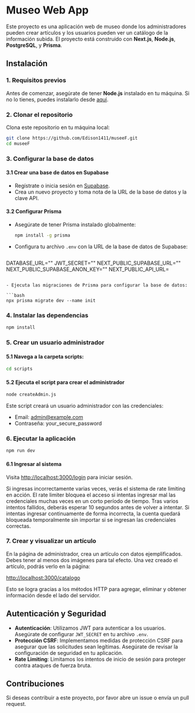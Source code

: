 # Museo Web App

Este proyecto es una aplicación web de museo donde los administradores pueden crear artículos y los usuarios pueden ver un catálogo de la información subida. El proyecto está construido con **Next.js**, **Node.js**, **PostgreSQL**, y **Prisma**.

## Instalación

### 1. Requisitos previos

Antes de comenzar, asegúrate de tener **Node.js** instalado en tu máquina. Si no lo tienes, puedes instalarlo desde [aquí](https://nodejs.org/).

### 2. Clonar el repositorio

Clona este repositorio en tu máquina local:

```bash
git clone https://github.com/Edison1411/museeF.git
cd museeF
```

### 3. Configurar la base de datos

#### 3.1 Crear una base de datos en Supabase

- Regístrate o inicia sesión en [Supabase](https://supabase.io/).
- Crea un nuevo proyecto y toma nota de la URL de la base de datos y la clave API.

#### 3.2 Configurar Prisma

- Asegúrate de tener Prisma instalado globalmente:

  ```bash
  npm install -g prisma
  ```

- Configura tu archivo `.env` con la URL de la base de datos de Supabase:

  ```plaintext
DATABASE_URL=""
JWT_SECRET=""
NEXT_PUBLIC_SUPABASE_URL=""
NEXT_PUBLIC_SUPABASE_ANON_KEY=""
NEXT_PUBLIC_API_URL=
  ```

- Ejecuta las migraciones de Prisma para configurar la base de datos:

  ```bash
  npx prisma migrate dev --name init
  ```

### 4. Instalar las dependencias

```bash
npm install
```

### 5. Crear un usuario administrador

#### 5.1 Navega a la carpeta scripts:

```bash
cd scripts
```

#### 5.2 Ejecuta el script para crear el administrador

```bash
node createAdmin.js
```

Este script creará un usuario administrador con las credenciales:

- Email: admin@example.com
- Contraseña: your_secure_password

### 6. Ejecutar la aplicación

```bash
npm run dev
```

#### 6.1 Ingresar al sistema

Visita [http://localhost:3000/login](http://localhost:3000/login) para iniciar sesión.

Si ingresas incorrectamente varias veces, verás el sistema de rate limiting en acción. El rate limiter bloquea el acceso si intentas ingresar mal las credenciales muchas veces en un corto período de tiempo. Tras varios intentos fallidos, deberás esperar 10 segundos antes de volver a intentar. Si intentas ingresar continuamente de forma incorrecta, la cuenta quedará bloqueada temporalmente sin importar si se ingresan las credenciales correctas.

### 7. Crear y visualizar un artículo

En la página de administrador, crea un artículo con datos ejemplificados. Debes tener al menos dos imágenes para tal efecto. Una vez creado el artículo, podrás verlo en la página:

[http://localhost:3000/catalogo](http://localhost:3000/catalogo)

Esto se logra gracias a los métodos HTTP para agregar, eliminar y obtener información desde el lado del servidor.

## Autenticación y Seguridad

- **Autenticación**: Utilizamos JWT para autenticar a los usuarios. Asegúrate de configurar `JWT_SECRET` en tu archivo `.env`.
- **Protección CSRF**: Implementamos medidas de protección CSRF para asegurar que las solicitudes sean legítimas. Asegúrate de revisar la configuración de seguridad en tu aplicación.
- **Rate Limiting**: Limitamos los intentos de inicio de sesión para proteger contra ataques de fuerza bruta.

## Contribuciones

Si deseas contribuir a este proyecto, por favor abre un issue o envía un pull request.
